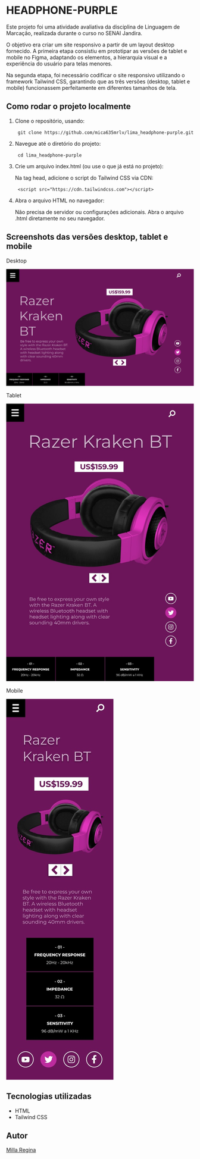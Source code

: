 # HEADPHONE-PURPLE

Este projeto foi uma atividade avaliativa da disciplina de Linguagem de Marcação, realizada durante o curso no SENAI Jandira.

O objetivo era criar um site responsivo a partir de um layout desktop fornecido. A primeira etapa consistiu em prototipar as versões de tablet e mobile no Figma, adaptando os elementos, a hierarquia visual e a experiência do usuário para telas menores. 

Na segunda etapa, foi necessário codificar o site responsivo utilizando o framework Tailwind CSS, garantindo que as três versões (desktop, tablet e mobile) funcionassem perfeitamente em diferentes tamanhos de tela.

## Como rodar o projeto localmente

1. Clone o repositório, usando: 

        git clone https://github.com/mica635mrlv/lima_headphone-purple.git

2. Navegue até o diretório do projeto: 
    
        cd lima_headphone-purple

3. Crie um arquivo index.html (ou use o que já está no projeto):

    Na tag head, adicione o script do Tailwind CSS via CDN: 
       
        <script src="https://cdn.tailwindcss.com"></script>

4. Abra o arquivo HTML no navegador:

    Não precisa de servidor ou configurações adicionais. Abra o arquivo .html diretamente no seu navegador.

## Screenshots das versões desktop, tablet e mobile

Desktop

![](./img/Desktop.jpeg)

Tablet

![](./img/Tablet.jpeg)

Mobile

![](./img/Mobile.jpeg)

## Tecnologias utilizadas

* HTML
* Tailwind CSS

## Autor

[Milla Regina](https://www.linkedin.com/in/milla-regina-468020206)

